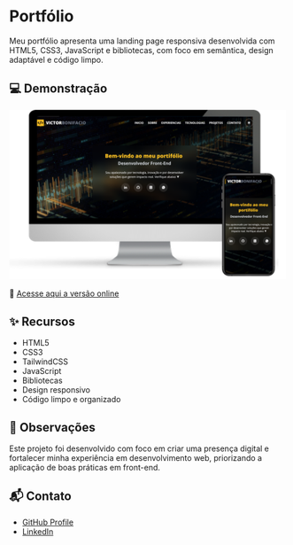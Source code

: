 # Portfólio
Meu portfólio apresenta uma landing page responsiva desenvolvida com HTML5, CSS3, JavaScript e bibliotecas, com foco em semântica, design adaptável e código limpo.

## 💻 Demonstração

<img src="./assets/readme/readme.png" alt="preview" width="500" />

🔗 [Acesse aqui a versão online](https://victorbonifacio.netlify.app/)

## ✨ Recursos

- HTML5
- CSS3
- TailwindCSS
- JavaScript
- Bibliotecas
- Design responsivo
- Código limpo e organizado

## 📌 Observações

Este projeto foi desenvolvido com foco em criar uma presença digital e fortalecer minha experiência em desenvolvimento web, priorizando a aplicação de boas práticas em front-end.

## 📬 Contato

- [GitHub Profile](https://github.com/VictorBonifac10) 
- [LinkedIn](https://www.linkedin.com/in/victor-alves-bonifacio/)

